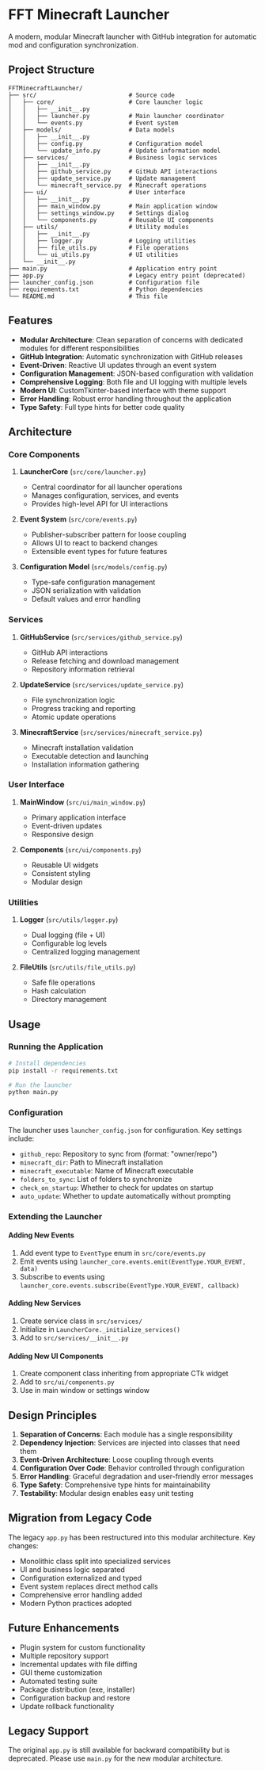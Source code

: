 # FFT Minecraft Launcher

A modern, modular Minecraft launcher with GitHub integration for automatic mod and configuration synchronization.

## Project Structure

```
FFTMinecraftLauncher/
├── src/                          # Source code
│   ├── core/                     # Core launcher logic
│   │   ├── __init__.py
│   │   ├── launcher.py           # Main launcher coordinator
│   │   └── events.py             # Event system
│   ├── models/                   # Data models
│   │   ├── __init__.py
│   │   ├── config.py             # Configuration model
│   │   └── update_info.py        # Update information model
│   ├── services/                 # Business logic services
│   │   ├── __init__.py
│   │   ├── github_service.py     # GitHub API interactions
│   │   ├── update_service.py     # Update management
│   │   └── minecraft_service.py  # Minecraft operations
│   ├── ui/                       # User interface
│   │   ├── __init__.py
│   │   ├── main_window.py        # Main application window
│   │   ├── settings_window.py    # Settings dialog
│   │   └── components.py         # Reusable UI components
│   ├── utils/                    # Utility modules
│   │   ├── __init__.py
│   │   ├── logger.py             # Logging utilities
│   │   ├── file_utils.py         # File operations
│   │   └── ui_utils.py           # UI utilities
│   └── __init__.py
├── main.py                       # Application entry point
├── app.py                        # Legacy entry point (deprecated)
├── launcher_config.json          # Configuration file
├── requirements.txt              # Python dependencies
└── README.md                     # This file
```

## Features

- **Modular Architecture**: Clean separation of concerns with dedicated modules for different responsibilities
- **GitHub Integration**: Automatic synchronization with GitHub releases
- **Event-Driven**: Reactive UI updates through an event system
- **Configuration Management**: JSON-based configuration with validation
- **Comprehensive Logging**: Both file and UI logging with multiple levels
- **Modern UI**: CustomTkinter-based interface with theme support
- **Error Handling**: Robust error handling throughout the application
- **Type Safety**: Full type hints for better code quality

## Architecture

### Core Components

1. **LauncherCore** (`src/core/launcher.py`)
   - Central coordinator for all launcher operations
   - Manages configuration, services, and events
   - Provides high-level API for UI interactions

2. **Event System** (`src/core/events.py`)
   - Publisher-subscriber pattern for loose coupling
   - Allows UI to react to backend changes
   - Extensible event types for future features

3. **Configuration Model** (`src/models/config.py`)
   - Type-safe configuration management
   - JSON serialization with validation
   - Default values and error handling

### Services

1. **GitHubService** (`src/services/github_service.py`)
   - GitHub API interactions
   - Release fetching and download management
   - Repository information retrieval

2. **UpdateService** (`src/services/update_service.py`)
   - File synchronization logic
   - Progress tracking and reporting
   - Atomic update operations

3. **MinecraftService** (`src/services/minecraft_service.py`)
   - Minecraft installation validation
   - Executable detection and launching
   - Installation information gathering

### User Interface

1. **MainWindow** (`src/ui/main_window.py`)
   - Primary application interface
   - Event-driven updates
   - Responsive design

2. **Components** (`src/ui/components.py`)
   - Reusable UI widgets
   - Consistent styling
   - Modular design

### Utilities

1. **Logger** (`src/utils/logger.py`)
   - Dual logging (file + UI)
   - Configurable log levels
   - Centralized logging management

2. **FileUtils** (`src/utils/file_utils.py`)
   - Safe file operations
   - Hash calculation
   - Directory management

## Usage

### Running the Application

```bash
# Install dependencies
pip install -r requirements.txt

# Run the launcher
python main.py
```

### Configuration

The launcher uses `launcher_config.json` for configuration. Key settings include:

- `github_repo`: Repository to sync from (format: "owner/repo")
- `minecraft_dir`: Path to Minecraft installation
- `minecraft_executable`: Name of Minecraft executable
- `folders_to_sync`: List of folders to synchronize
- `check_on_startup`: Whether to check for updates on startup
- `auto_update`: Whether to update automatically without prompting

### Extending the Launcher

#### Adding New Events

1. Add event type to `EventType` enum in `src/core/events.py`
2. Emit events using `launcher_core.events.emit(EventType.YOUR_EVENT, data)`
3. Subscribe to events using `launcher_core.events.subscribe(EventType.YOUR_EVENT, callback)`

#### Adding New Services

1. Create service class in `src/services/`
2. Initialize in `LauncherCore._initialize_services()`
3. Add to `src/services/__init__.py`

#### Adding New UI Components

1. Create component class inheriting from appropriate CTk widget
2. Add to `src/ui/components.py`
3. Use in main window or settings window

## Design Principles

1. **Separation of Concerns**: Each module has a single responsibility
2. **Dependency Injection**: Services are injected into classes that need them
3. **Event-Driven Architecture**: Loose coupling through events
4. **Configuration Over Code**: Behavior controlled through configuration
5. **Error Handling**: Graceful degradation and user-friendly error messages
6. **Type Safety**: Comprehensive type hints for maintainability
7. **Testability**: Modular design enables easy unit testing

## Migration from Legacy Code

The legacy `app.py` has been restructured into this modular architecture. Key changes:

- Monolithic class split into specialized services
- UI and business logic separated
- Configuration externalized and typed
- Event system replaces direct method calls
- Comprehensive error handling added
- Modern Python practices adopted

## Future Enhancements

- Plugin system for custom functionality
- Multiple repository support
- Incremental updates with file diffing
- GUI theme customization
- Automated testing suite
- Package distribution (exe, installer)
- Configuration backup and restore
- Update rollback functionality

## Legacy Support

The original `app.py` is still available for backward compatibility but is deprecated. Please use `main.py` for the new modular architecture.
